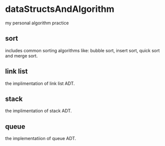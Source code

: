 # dataStructsAndAlgorithm
my personal algorithm practice

## sort
includes common sorting algorithms like: bubble sort, insert sort, quick sort and merge sort.

## link list
the implimentation of link list ADT.

## stack
the implimentation of stack ADT.

## queue
the implementatiion of queue ADT.
